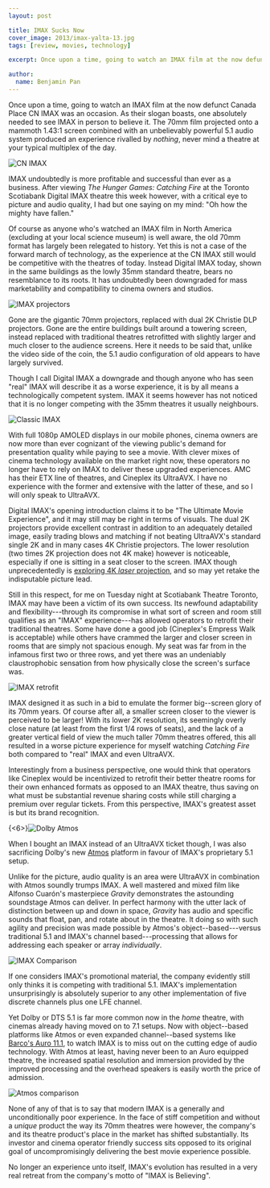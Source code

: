 ```yaml
---
layout: post

title: IMAX Sucks Now
cover_image: 2013/imax-yalta-13.jpg
tags: [review, movies, technology]

excerpt: Once upon a time, going to watch an IMAX film at the now defunct Canada Place CN IMAX was an occasion. After viewing *The Hunger Games Catching Fire* at the Toronto Scotiabank Digital IMAX theatre this week however, with a critical eye to picture and audio quality, I had but one saying on my mind—"Oh how the mighty have fallen."

author:
  name: Benjamin Pan
---
```


Once upon a time, going to watch an IMAX film at the now defunct Canada Place CN IMAX was an occasion. As their slogan boasts, one absolutely needed to see IMAX in person to believe it. The 70mm film projected onto a mammoth 1.43:1 screen combined with an unbelievably powerful 5.1 audio system produced an experience rivalled by *nothing*, never mind a theatre at your typical multiplex of the day.

![CN IMAX](/images/2013/CN_IMAX.jpg)

IMAX undoubtedly is more profitable and successful than ever as a business. After viewing *The Hunger Games: Catching Fire* at the Toronto Scotiabank Digital IMAX theatre this week however, with a critical eye to picture and audio quality, I had but one saying on my mind: "Oh how the mighty have fallen."

Of course as anyone who's watched an IMAX film in North America (excluding at your local science museum) is well aware, the old 70mm format has largely been relegated to history. Yet this is not a case of the forward march of technology, as the experience at the CN IMAX still would be competitive with the theatres of today. Instead Digital IMAX today, shown in the same buildings as the lowly 35mm standard theatre, bears no resemblance to its roots. It has undoubtedly been downgraded for mass marketability and compatibility to cinema owners and studios.

![IMAX projectors](/images/2013/IMAX_projectors.jpg)

Gone are the gigantic 70mm projectors, replaced with dual 2K Christie DLP projectors. Gone are the entire buildings built around a towering screen, instead replaced with traditional theatres retrofitted with slightly larger and much closer to the audience screens. Here it needs to be said that, unlike the video side of the coin, the 5.1 audio configuration of old appears to have largely survived.

Though I call Digital IMAX a downgrade and though anyone who has seen "real" IMAX will describe it as a worse experience, it is by all means a technologically competent system. IMAX it seems however has not noticed that it is no longer competing with the 35mm theatres it usually neighbours.

![Classic IMAX](/images/2013/msi_imax.JPG)

With full 1080p AMOLED displays in our mobile phones, cinema owners are now more than ever cognizant of the viewing public's demand for presentation quality while paying to see a movie. With clever mixes of cinema technology available on the market right now, these operators no longer have to rely on IMAX to deliver these upgraded experiences. AMC has their ETX line of theatres, and Cineplex its UltraAVX. I have no experience with the former and extensive with the latter of these, and so I will only speak to UltraAVX.

Digital IMAX's opening introduction claims it to be "The Ultimate Movie Experience", and it may still may be right in terms of visuals. The dual 2K projectors provide excellent contrast in addition to an adequately detailed image, easily trading blows and matching if not beating UltraAVX's standard single 2K and in many cases 4K Christie projectors. The lower resolution (two times 2K projection does not 4K make) however is noticeable, especially if one is sitting in a seat closer to the screen. IMAX though unprecedentedly is [exploring 4K *laser* projection](http://variety.com/2013/film/news/imax-demos-new-laser-technology-to-mostly-bright-reception-1200856572/), and so may yet retake the indisputable picture lead.

Still in this respect, for me on Tuesday night at Scotiabank Theatre Toronto, IMAX may have been a victim of its own success. Its newfound adaptability and flexibility---through its compromise in what sort of screen and room still qualifies as an "IMAX" experience---has allowed operators to retrofit their traditional theatres. Some have done a good job (Cineplex's Empress Walk is acceptable) while others have crammed the larger and closer screen in rooms that are simply not spacious enough. My seat was far from in the infamous first two or three rows, and yet there was an undeniably claustrophobic sensation from  how physically close the screen's surface was.

![IMAX retrofit](/images/2013/retrofit.jpg)

IMAX designed it as such in a bid to emulate the former big--screen glory of its 70mm years. Of course after all, a smaller screen closer to the viewer is perceived to be larger! With its lower 2K resolution, its seemingly overly close nature (at least from the first 1/4 rows of seats), and the lack of a greater vertical field of view the much taller 70mm theatres offered, this all resulted in a worse picture experience for myself watching *Catching Fire* both compared to "real" IMAX and even UltraAVX.

Interestingly from a business perspective, one would think that operators like Cineplex would be incentivized to retrofit their better theatre rooms for their own enhanced formats as opposed to an IMAX theatre, thus saving on what must be substantial revenue sharing costs while still charging a premium over regular tickets. From this perspective, IMAX's greatest asset is but its brand recognition.

{<6>}![Dolby Atmos](/images/2013/Dolby_Atmos.jpg)

When I bought an IMAX instead of an UltraAVX ticket though, I was also sacrificing Dolby's new [Atmos](http://www.dolby.com/us/en/consumer/technology/movie/dolby-atmos.html) platform in favour of IMAX's proprietary 5.1 setup.

Unlike for the picture, audio quality is an area were UltraAVX in combination with Atmos soundly trumps IMAX. A well mastered and mixed film like Alfonso Cuarón's masterpiece *Gravity* demonstrates the astounding soundstage Atmos can deliver. In perfect harmony with the utter lack of distinction between up and down in space, *Gravity* has audio and specific sounds that float, pan, and rotate about in the theatre. It doing so with such agility and precision was made possible by Atmos's object--based---versus traditional 5.1 and IMAX's channel based---processing that allows for addressing each speaker or array *individually*.

![IMAX Comparison](/images/2013/imax_comparison.jpg)

If one considers IMAX's promotional material, the company evidently still only thinks it is competing with traditional 5.1. IMAX's implementation unsurprisingly is absolutely superior to any other implementation of five discrete channels plus one LFE channel.

Yet Dolby or DTS 5.1 is far more common now in the *home* theatre, with cinemas already having moved on to 7.1 setups. Now with object--based platforms like Atmos or even expanded channel--based systems like [Barco's Auro 11.1](http://www.barco.com/en/auro11-1), to watch IMAX is to miss out on the cutting edge of audio technology. With Atmos at least, having never been to an Auro equipped theatre, the increased spatial resolution and immersion provided by the improved processing and the overhead speakers is easily worth the price of admission.

![Atmos comparison](/images/2013/Atmos.gif)

None of any of that is to say that modern IMAX is a generally and unconditionally poor experience. In the face of stiff competition and without a *unique* product the way its 70mm theatres were however, the company's and its theatre product's place in the market has shifted substantially. Its investor and cinema operator friendly success sits opposed to its original goal of uncompromisingly delivering the best movie experience possible.

No longer an experience unto itself, IMAX's evolution has resulted in a very real retreat from the company's motto of "IMAX is Believing".